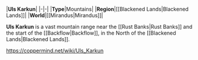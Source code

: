|**Uls Karkun**|
|-|-|
|**Type**|Mountains|
|**Region**|[[Blackened Lands\|Blackened Lands]]|
|**World**|[[Mirandus\|Mirandus]]|

**Uls Karkun** is a vast mountain range near the [[Rust Banks\|Rust Banks]] and the start of the [[Backflow\|Backflow]], in the North of the [[Blackened Lands\|Blackened Lands]].



https://coppermind.net/wiki/Uls_Karkun